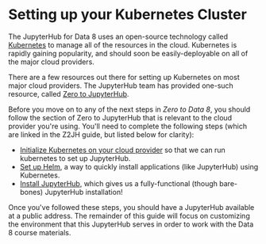 # Setting up your Kubernetes Cluster

The JupyterHub for Data 8 uses an open-source technology called
[Kubernetes](https://kubernetes.io/)
to manage all of the resources in the cloud. Kubernetes is rapidly gaining
popularity, and should soon be easily-deployable
on all of the major cloud providers.

There are a few resources out there for setting up Kubernetes on most major
cloud providers. The JupyterHub team has provided one-such resource,
called [Zero to JupyterHub](https://z2jh.jupyter.org).

Before you move on to any of the next steps in _Zero to Data 8_, you should
follow the section of Zero to JupyterHub that is relevant to the cloud
provider you're using. You'll need to complete the following steps (which are linked
in the Z2JH guide, but listed below for clarity):

* [Initialize Kubernetes on your cloud provider](https://zero-to-jupyterhub.readthedocs.io/en/latest/create-k8s-cluster.html)
  so that we can run kubernetes to set up JupyterHub.
* [Set up Helm](https://zero-to-jupyterhub.readthedocs.io/en/latest/setup-helm.html), a way to quickly install applications (like JupyterHub) using Kubernetes.
* [Install JupyterHub](https://zero-to-jupyterhub.readthedocs.io/en/latest/setup-jupyterhub.html),
  which gives us a fully-functional (though bare-bones) JupyterHub installation!

Once you've followed these steps, you should have a JupyterHub available at a
public address. The remainder of this guide will focus on customizing the
environment that this JupyterHub serves in order to work with the Data 8
course materials.